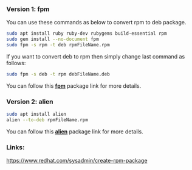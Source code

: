 ### Version 1: fpm

You can use these commands as below to convert rpm to deb package.

```bash
sudo apt install ruby ruby-dev rubygems build-essential rpm
sudo gem install --no-document fpm         
sudo fpm -s rpm -t deb rpmFileName.rpm
```

If you want to convert deb to rpm then simply change last command as follows:

```bash
sudo fpm -s deb -t rpm debFileName.deb
```

You can follow this **[fpm](https://fpm.readthedocs.io/en/latest/index.html)** package link for more details.

### Version 2: alien

```bash
sudo apt install alien
alien --to-deb rpmFileName.rpm
```

You can follow this **[alien](https://manpages.ubuntu.com/manpages/jammy/man1/alien.1p.html)** package link for more details.


### Links:
https://www.redhat.com/sysadmin/create-rpm-package